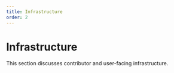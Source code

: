 ```yaml
---
title: Infrastructure
order: 2
---
```


# Infrastructure

This section discusses contributor and user-facing infrastructure.
